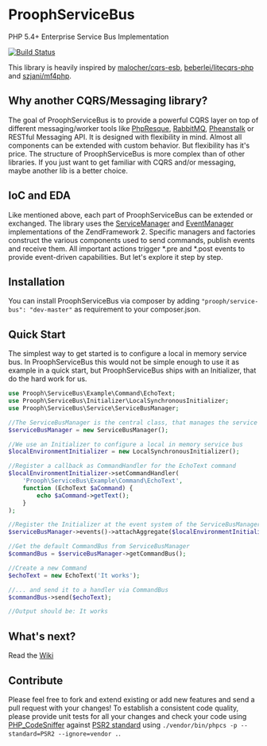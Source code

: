 ProophServiceBus
===============

PHP 5.4+ Enterprise Service Bus Implementation

[![Build Status](https://travis-ci.org/prooph/service-bus.png?branch=master)](https://travis-ci.org/prooph/service-bus)

This library is heavily inspired by [malocher/cqrs-esb](https://github.com/malocher/cqrs-esb), [beberlei/litecqrs-php](https://github.com/beberlei/litecqrs-php) and [szjani/mf4php](https://github.com/szjani/mf4php).

Why another CQRS/Messaging library?
-----------------------------------

The goal of ProophServiceBus is to provide a powerful CQRS layer on top of different messaging/worker tools like [PhpResque](https://github.com/chrisboulton/php-resque), [RabbitMQ](https://www.rabbitmq.com/), [Pheanstalk](https://github.com/pda/pheanstalk) or RESTful Messaging API.
It is designed with flexibility in mind. Almost all components can be extended with custom behavior. But flexibility has it's price. The structure of ProophServiceBus
is more complex than of other libraries. If you just want to get familiar with CQRS and/or messaging, maybe another lib is a better choice.

IoC and EDA
-----------

Like mentioned above, each part of ProophServiceBus can be extended or exchanged. The library uses the [ServiceManager](http://framework.zend.com/manual/2.0/en/modules/zend.service-manager.quick-start.html) and [EventManager](http://framework.zend.com/manual/2.0/en/modules/zend.event-manager.event-manager.html) implementations
of the ZendFramework 2. Specific managers and factories construct the various components used to send commands, publish events and receive them. All important actions trigger *.pre and *.post events to provide event-driven capabilities.
But let's explore it step by step.

Installation
------------

You can install ProophServiceBus via composer by adding `"prooph/service-bus": "dev-master"` as requirement to your composer.json.

Quick Start
-----------

The simplest way to get started is to configure a local in memory service bus. In ProophServiceBus this would not be simple enough to use it as example in a quick start,
but ProophServiceBus ships with an Initializer, that do the hard work for us.

```php
use Prooph\ServiceBus\Example\Command\EchoText;
use Prooph\ServiceBus\Initializer\LocalSynchronousInitializer;
use Prooph\ServiceBus\Service\ServiceBusManager;

//The ServiceBusManager is the central class, that manages the service bus environment
$serviceBusManager = new ServiceBusManager();

//We use an Initializer to configure a local in memory service bus
$localEnvironmentInitializer = new LocalSynchronousInitializer();

//Register a callback as CommandHandler for the EchoText command
$localEnvironmentInitializer->setCommandHandler(
    'Prooph\ServiceBus\Example\Command\EchoText',
    function (EchoText $aCommand) {
        echo $aCommand->getText();
    }
);

//Register the Initializer at the event system of the ServiceBusManager
$serviceBusManager->events()->attachAggregate($localEnvironmentInitializer);

//Get the default CommandBus from ServiceBusManager
$commandBus = $serviceBusManager->getCommandBus();

//Create a new Command
$echoText = new EchoText('It works');

//... and send it to a handler via CommandBus
$commandBus->send($echoText);

//Output should be: It works
```

What's next?
------------

Read the [Wiki](https://github.com/prooph/php-service-bus/wiki)

Contribute
----------

Please feel free to fork and extend existing or add new features and send a pull request with your changes!
To establish a consistent code quality, please provide unit tests for all your changes and check your code using [PHP_CodeSniffer](https://github.com/squizlabs/PHP_CodeSniffer) against [PSR2 standard](https://github.com/php-fig/fig-standards/blob/master/accepted/PSR-2-coding-style-guide.md) using `./vendor/bin/phpcs -p --standard=PSR2 --ignore=vendor .`.



